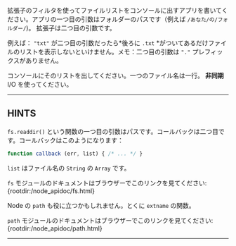 拡張子のフィルタを使ってファイルリストをコンソールに出すアプリを書いてください。アプリの一つ目の引数はフォルダーのパスです（例えば `/あなた/の/フォルダー/`)。 拡張子は二つ目の引数です。

例えば： `"txt"` が二つ目の引数だったら*後ろに `.txt` *がついてあるだけファイルのリストを表示しないといけません。メモ：二つ目の引数は `"."` プレフィックスがありません。

コンソールにそのリストを出してください。一つのファイル名は一行。 **非同期**I/O を使ってください。

----------------------------------------------------------------------
## HINTS

`fs.readdir()` という関数の一つ目の引数はパスです。コールバックは二つ目です。コールバックはこのようになります：

```js
function callback (err, list) { /* ... */ }
```

`list` はファイル名の `String` の `Array` です。

`fs` モジュールのドキュメントはブラウザーでこのリンクを見てください:
  {rootdir:/node_apidoc/fs.html}

Node の `path` も役に立つかもしれません。とくに `extname` の関数。

`path` モジュールのドキュメントはブラウザーでこのリンクを見てください:
  {rootdir:/node_apidoc/path.html}

----------------------------------------------------------------------
